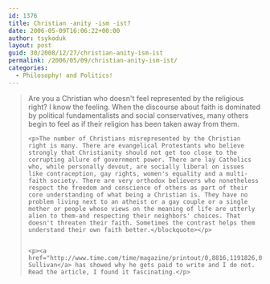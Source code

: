 ```yaml
---
id: 1376
title: Christian -anity -ism -ist?
date: 2006-05-09T16:06:22+00:00
author: tsykoduk
layout: post
guid: 30/2008/12/27/christian-anity-ism-ist
permalink: /2006/05/09/christian-anity-ism-ist/
categories:
  - Philosophy! and Politics!
---
```

<blockquote>Are you a Christian who doesn't feel represented by the religious right? I know the feeling. When the discourse about faith is dominated by political fundamentalists and social conservatives, many others begin to feel as if their religion has been taken away from them.

	<p>The number of Christians misrepresented by the Christian right is many. There are evangelical Protestants who believe strongly that Christianity should not get too close to the corrupting allure of government power. There are lay Catholics who, while personally devout, are socially liberal on issues like contraception, gay rights, women's equality and a multi-faith society. There are very orthodox believers who nonetheless respect the freedom and conscience of others as part of their core understanding of what being a Christian is. They have no problem living next to an atheist or a gay couple or a single mother or people whose views on the meaning of life are utterly alien to them-and respecting their neighbors' choices. That doesn't threaten their faith. Sometimes the contrast helps them understand their own faith better.</blockquote></p>


	<p><a href="http://www.time.com/time/magazine/printout/0,8816,1191826,00.html">Andrew Sullivan</a> has showed why he gets paid to write and I do not. Read the article, I found it fascinating.</p>